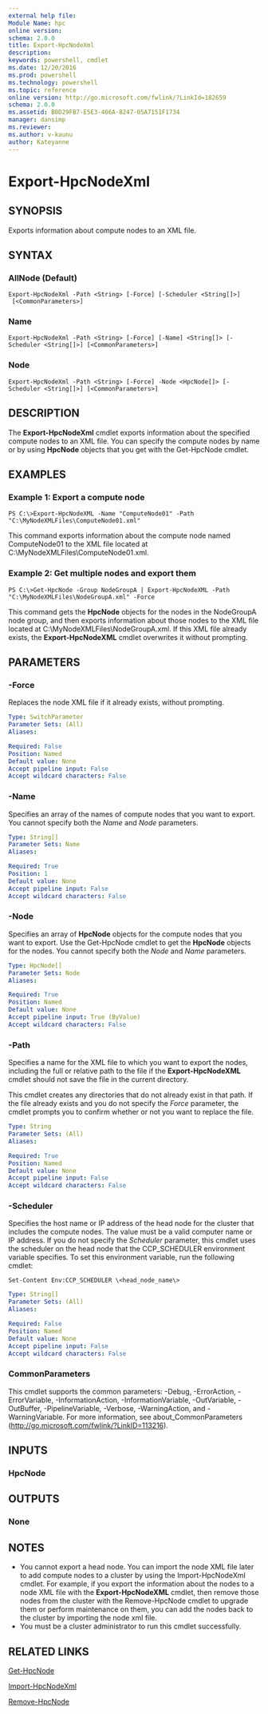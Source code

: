 ```yaml
---
external help file:
Module Name: hpc
online version:
schema: 2.0.0
title: Export-HpcNodeXml
description:
keywords: powershell, cmdlet
ms.date: 12/20/2016
ms.prod: powershell
ms.technology: powershell
ms.topic: reference
online version: http://go.microsoft.com/fwlink/?LinkId=182659
schema: 2.0.0
ms.assetid: B0D29FB7-E5E3-466A-8247-05A7151F1734
manager: dansimp
ms.reviewer:
ms.author: v-kaunu
author: Kateyanne
---
```


# Export-HpcNodeXml

## SYNOPSIS
Exports information about  compute nodes to an XML file.

## SYNTAX

### AllNode (Default)
```
Export-HpcNodeXml -Path <String> [-Force] [-Scheduler <String[]>]
 [<CommonParameters>]
```

### Name
```
Export-HpcNodeXml -Path <String> [-Force] [-Name] <String[]> [-Scheduler <String[]>] [<CommonParameters>]
```

### Node
```
Export-HpcNodeXml -Path <String> [-Force] -Node <HpcNode[]> [-Scheduler <String[]>] [<CommonParameters>]
```

## DESCRIPTION
The **Export-HpcNodeXml** cmdlet exports information about the specified compute nodes to an XML file.
You can specify the compute nodes by name or by using **HpcNode** objects that you get with the Get-HpcNode cmdlet.

## EXAMPLES

### Example 1: Export a compute node
```
PS C:\>Export-HpcNodeXML -Name "ComputeNode01" -Path "C:\MyNodeXMLFiles\ComputeNode01.xml"
```

This command exports information about the compute node named ComputeNode01 to the XML file located at C:\MyNodeXMLFiles\ComputeNode01.xml.

### Example 2: Get multiple nodes and export them
```
PS C:\>Get-HpcNode -Group NodeGroupA | Export-HpcNodeXML -Path "C:\MyNodeXMLFiles\NodeGroupA.xml" -Force
```

This command gets the **HpcNode** objects for the nodes in the NodeGroupA node group, and then exports information about those nodes to the XML file located at C:\MyNodeXMLFiles\NodeGroupA.xml.
If this XML file already exists, the **Export-HpcNodeXML** cmdlet overwrites it without prompting.

## PARAMETERS

### -Force
Replaces the node XML file if it already exists, without prompting.

```yaml
Type: SwitchParameter
Parameter Sets: (All)
Aliases:

Required: False
Position: Named
Default value: None
Accept pipeline input: False
Accept wildcard characters: False
```

### -Name
Specifies an array of the names of compute nodes that you want to export.
You cannot specify both the *Name* and *Node* parameters.

```yaml
Type: String[]
Parameter Sets: Name
Aliases:

Required: True
Position: 1
Default value: None
Accept pipeline input: False
Accept wildcard characters: False
```

### -Node
Specifies an array of **HpcNode** objects for the compute nodes that you want to export.
Use the Get-HpcNode cmdlet to get the **HpcNode** objects for the nodes.
You cannot specify both the *Node* and *Name* parameters.

```yaml
Type: HpcNode[]
Parameter Sets: Node
Aliases:

Required: True
Position: Named
Default value: None
Accept pipeline input: True (ByValue)
Accept wildcard characters: False
```

### -Path
Specifies a name for the XML file to which you want to export the nodes, including the full or relative path to the file if the **Export-HpcNodeXML** cmdlet should not save the file in the current directory.

This cmdlet creates any directories that do not already exist in that path.
If the file already exists and you do not specify the *Force* parameter, the cmdlet prompts you to confirm whether or not you want to replace the file.

```yaml
Type: String
Parameter Sets: (All)
Aliases:

Required: True
Position: Named
Default value: None
Accept pipeline input: False
Accept wildcard characters: False
```

### -Scheduler
Specifies the host name or IP address of the head node for the cluster that includes the compute nodes.
The value must be a valid computer name or IP address.
If you do not specify the *Scheduler* parameter, this cmdlet uses the scheduler on the head node that the CCP_SCHEDULER environment variable specifies.
To set this environment variable, run the following cmdlet:

`Set-Content Env:CCP_SCHEDULER \<head_node_name\>`

```yaml
Type: String[]
Parameter Sets: (All)
Aliases:

Required: False
Position: Named
Default value: None
Accept pipeline input: False
Accept wildcard characters: False
```

### CommonParameters
This cmdlet supports the common parameters: -Debug, -ErrorAction, -ErrorVariable, -InformationAction, -InformationVariable, -OutVariable, -OutBuffer, -PipelineVariable, -Verbose, -WarningAction, and -WarningVariable. For more information, see about_CommonParameters (http://go.microsoft.com/fwlink/?LinkID=113216).

## INPUTS

### HpcNode

## OUTPUTS

### None

## NOTES
* You cannot export a head node. You can import the node XML file later to add compute nodes to a cluster by using the Import-HpcNodeXml cmdlet. For example, if you export the information about the nodes to a node XML file with the **Export-HpcNodeXML** cmdlet, then remove those nodes from the cluster with the Remove-HpcNode cmdlet to upgrade them or perform maintenance on them, you can add the nodes back to the cluster by importing the node xml file.
* You must be a cluster administrator to run this cmdlet successfully.

## RELATED LINKS

[Get-HpcNode](./Get-HpcNode.md)

[Import-HpcNodeXml](./Import-HpcNodeXml.md)

[Remove-HpcNode](./Remove-HpcNode.md)
